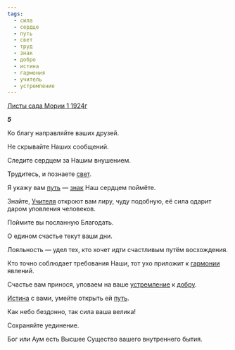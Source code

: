 ```yaml
---
tags:
  - сила
  - сердце
  - путь
  - свет
  - труд
  - знак
  - добро
  - истина
  - гармония
  - учитель
  - устремление
---
```

[Листы сада Мории 1 1924г](https://127.0.0.1:4002/agni/1924)

___5___

Ко благу направляйте ваших друзей.   

Не скрывайте Наших сообщений.   

Следите сердцем за Нашим внушением.   

Трудитесь, и познаете [свет](../../../tags/#свет).   

Я укажу вам [путь](../../../tags/#путь) — [знак](../../../tags/#знак) Наш сердцем поймёте.   

Знайте, [Учителя](../../../tags/#учитель) откроют вам лиру, чуду подобную, её сила одарит даром уловления человеков.   

Поймите вы посланную Благодать.   

О едином счастье текут ваши дни.   

Лояльность — удел тех, кто хочет идти счастливым путём восхождения.   

Кто точно соблюдает требования Наши, тот ухо приложит к [гармонии](../../../tags/#гармония) явлений.   

Счастье вам принося, уповаем на ваше [устремление](../../../tags/#устремление) к [добру](../../../tags/#добро).   

[Истина](../../../tags/#истина) с вами, умейте открыть ей [путь](../../../tags/#путь).   

Как небо бездонно, так сила ваша велика!   

Сохраняйте уединение.   

Бог или Аум есть Высшее Существо вашего внутреннего бытия.   

